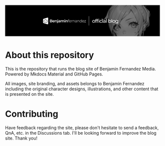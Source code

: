 ![Logo](/docs/assets/images/blog_banner.png)
---

# About this repository
This is the repository that runs the blog site of Benjamin Fernandez Media. Powered by Mkdocs Material and GitHub Pages.

All images, site branding, and assets belongs to Benjamin Fernandez including the original character designs, illustrations, and other content that is presented on the site.

# Contributing
Have feedback regarding the site, please don't hesitate to send a feedback, QnA, etc. in the Discussions tab. I'll be looking forward to improve the blog site. Thank you!

